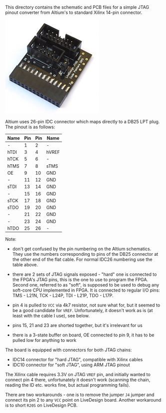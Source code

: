 
This directory contains the schematic and PCB files for a simple 
JTAG pinout converter from Altium's to standard Xilinx 14-pin 
connector.

![JTAG PCB](../img/jtag_pcb.jpg)

Altium uses 26-pin IDC connector which maps directly to
a DB25 LPT plug. The pinout is as follows:

| Name | Pin | Pin | Name  |
|------|-----|-----|-------|
| -    | 1   | 2   | -     |
| hTDI | 3   | 4   | hVREF |
| hTCK | 5   | 6   | -     |
| hTMS | 7   | 8   | sTMS  |
| OE   | 9   | 10  | GND   |
| -    | 11  | 12  | GND   |
| sTDI | 13  | 14  | GND   |
| -    | 15  | 16  | GND   |
| sTCK | 17  | 18  | GND   |
| sTDO | 19  | 20  | GND   |
| -    | 21  | 22  | GND   |
| -    | 23  | 24  | GND   |
| hTDO | 25  | 26  | -     |

Note:
 
 * don't get confused by the pin numbering on the Altium schematics. They
   use the numbers corresponding to pins of the DB25 connector at 
   the other end of the flat cable. For normal IDC26 numbering use 
   the table above.

 * there are 2 sets of JTAG signals exposed - "hard" one is connected 
   to the FPGA's JTAG pins, this is the one to use to program the FPGA.
   Second one, referred to as "soft", is supposed to be used to debug 
   any soft-core CPU implemented in FPGA. It is connected to regular I/O
   pins: TMS - L21N, TCK - L24P, TDI - L21P, TDO - L17P.
 
 * pin 4 is pulled to `VCC` via 4k7 resistor, not sure what for, but 
   it seemed to be a good candidate for `VREF`. Unfortunately, it doesn't
   work as is (at least with the cable I use), see below.

 * pins 15, 21 and 23 are shorted together, but it's irrelevant for us

 * there is a 3-state buffer on board, OE connected to pin 9, it has 
   to be pulled low for anything to work 


The board is equipped with connectors for both JTAG chains:
 
 * IDC14 connector for "hard JTAG", compatible with Xilinx cables
 * IDC10 connector for "soft JTAG", using ARM JTAG pinout

The Xilinx cable requires 3.3V on JTAG `VREF` pin, and initially wanted 
to connect pin 4 there, unfortunately it doesn't work (scanning the chain,
reading the ID etc. works fine, but actual programming fails).

There are two workarounds - one is to remove the jumper `J4` jumper and connect
its pin 2 to any `VCC` point on LiveDesign board. Another workaround is to
short `R20S` on LiveDesign PCB.
